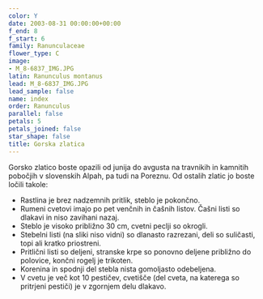 ```yaml
---
color: Y
date: 2003-08-31 00:00:00+00:00
f_end: 8
f_start: 6
family: Ranunculaceae
flower_type: C
image:
- M_8-6837_IMG.JPG
latin: Ranunculus montanus
lead: M_8-6837_IMG.JPG
lead_sample: false
name: index
order: Ranunculus
parallel: false
petals: 5
petals_joined: false
star_shape: false
title: Gorska zlatica
---
```

Gorsko zlatico boste opazili od junija do avgusta na travnikih in kamnitih pobočjih v slovenskih Alpah, pa tudi na Poreznu. Od ostalih zlatic jo boste ločili takole:

-   Rastlina je brez nadzemnih pritlik, steblo je pokončno.
-   Rumeni cvetovi imajo po pet venčnih in čašnih listov. Čašni listi so dlakavi in niso zavihani nazaj.
-   Steblo je visoko približno 30 cm, cvetni peclji so okrogli.
-   Stebelni listi (na sliki niso vidni) so dlanasto razrezani, deli so suličasti, topi ali kratko priostreni.
-   Pritlični listi so deljeni, stranske krpe so ponovno deljene približno do polovice, končni rogelj je trikoten.
-   Korenina in spodnji del stebla nista gomoljasto odebeljena.
-   V cvetu je več kot 10 pestičev, cvetišče (del cveta, na katerega so pritrjeni pestiči) je v zgornjem delu dlakavo.
